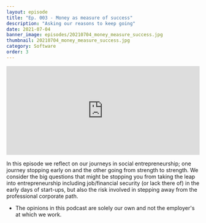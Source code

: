 ```yaml
---
layout: episode
title: "Ep. 003 - Money as measure of success"
description: "Asking our reasons to keep going"
date: 2021-07-04
banner_image: episodes/20210704_money_measure_success.jpg
thumbnail: 20210704_money_measure_success.jpg
category: Software
order: 3
---
```


<div class="spotify-embeds mb-4">
<iframe src="https://open.spotify.com/embed/episode/6URwmHYELalDQGGINO3cOh" width="100%" height="232" frameBorder="0" allowtransparency="true" allow="encrypted-media"></iframe>
</div>

In this episode we reflect on our journeys in social entrepreneurship; one journey stopping early on and the other going from strength to strength. We consider the big questions that might be stopping you from taking the leap into entrepreneurship including job/financial security (or lack there of) in the early days of start-ups, but also the risk involved in stepping away from the professional corporate path.

* The opinions in this podcast are solely our own and not the employer's at which we work.
